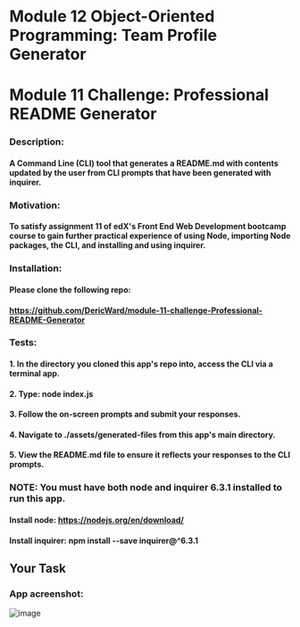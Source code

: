 # Module 12 Object-Oriented Programming: Team Profile Generator

# Module 11 Challenge: Professional README Generator
### Description:
#### A Command Line (CLI) tool that generates a README.md with contents updated by the user from CLI prompts that have been generated with inquirer.
### Motivation:
#### To satisfy assignment 11 of edX's Front End Web Development bootcamp course to gain further practical experience of using Node, importing Node packages, the CLI, and installing and using inquirer.
### Installation:
#### Please clone the following repo: 
#### https://github.com/DericWard/module-11-challenge-Professional-README-Generator
### Tests:
#### 1. In the directory you cloned this app's repo into, access the CLI via a terminal app.
#### 2. Type: node index.js
#### 3. Follow the on-screen prompts and submit your responses.
#### 4. Navigate to ./assets/generated-files from this app's main directory.
#### 5. View the README.md file to ensure it reflects your responses to the CLI prompts.
### NOTE: You must have both node and inquirer 6.3.1 installed to run this app.
#### Install node: https://nodejs.org/en/download/
#### Install inquirer: npm install --save inquirer@^6.3.1
## Your Task

### App acreenshot:
![image](https://user-images.githubusercontent.com/50495939/223194164-294ca6c3-f518-4c52-bcb0-3a125d44549d.png)

